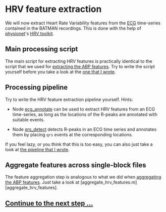 HRV feature extraction
===

We will now extract Heart Rate Variability features from the [ECG][ecg]
time-series contained in the BATMAN recordings. This is done with the help of
[physionet]'s [HRV toolkit][hrv_toolkit].

[ecg]: http://en.wikipedia.org/wiki/Electrocardiography
[hrv_toolkit]: http://physionet.org/tutorials/hrv-toolkit/
[physionet]: http://physionet.org/


## Main processing script

The main script for extracting HRV features is practically identical to the
script that we used for [extracting the ABP features][abp]. Try to write the
script yourself before you take a look at the [one that
I wrote][extract_abp_feat].

[abp]: ./abp_feat.md
[extract_abp_feat]: ./+batman/extract_abp_features.m


## Processing pipeline

Try to write the HRV feature extraction pipeline yourself. Hints:

* Node [ecg_annotate][ecg_annotate] can be used to extract HRV features from an
  ECG time-series, as long as the locations of the R-peaks are annotated with
  suitable events.

[ecg_annotate]: ../../+meegpipe/+node/+ecg_annotate/README.md

* Node [qrs_detect][qrs_detect] detects R-peaks in an ECG time series and
  annotates them by placing `qrs` events at the corresponding locations.

[qrs_detect]: ../../+meegpipe/+node/+qrs_detect/README.md

If you feel lazy, or you think that this is too easy, you can also just take a
look at [the pipeline that I wrote][mypipe].

[mypipe]: ./+batman/extract_hrv_features_pipeline.m


## Aggregate features across single-block files

The feature aggregation step is analogous to what we did when [aggregating the
ABP features][abp]. Just take a look at
[aggregate_hrv_features.m][aggregate_hrv_features].

[abp]: ./abp_feat.md


## [Continue to the next step ...][pvt]

[pvt]: ./pvt_feat.md
